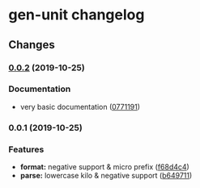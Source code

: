 # gen-unit changelog

## Changes

### [0.0.2](https://github.com/manferlo81/gen-unit/compare/v0.0.1...v0.0.2) (2019-10-25)


### Documentation

* very basic documentation ([0771191](https://github.com/manferlo81/gen-unit/commit/077119188767ad2d9ee0d1458519f2bb1bae7a88))

### 0.0.1 (2019-10-25)


### Features

* **format:** negative support & micro prefix ([f68d4c4](https://github.com/manferlo81/gen-unit/commit/f68d4c49e51a5b1d308007ce10fb79ef65da8eda))
* **parse:** lowercase kilo & negative support ([b649711](https://github.com/manferlo81/gen-unit/commit/b6497110fe2d9c5b7584e4f00a56d7efbca092a8))
